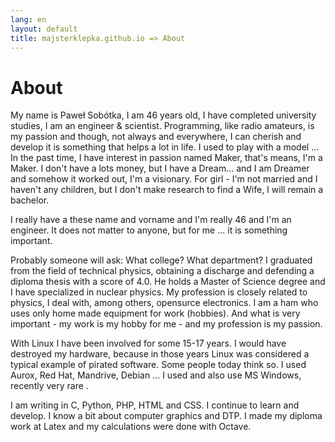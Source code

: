 ```yaml
---
lang: en
layout: default
title: majsterklepka.github.io => About
---
```


# About

My name is Paweł Sobótka, I am 46 years old, I have completed university studies, I am an engineer & scientist. Programming, like radio amateurs, is my passion and though, not always and everywhere, I can cherish and develop it is something that helps a lot in life. I used to play with a model ... In the past time, I have interest in passion named Maker, that's means, I'm a Maker. I don't have a lots money, but I have a Dream... and I am Dreamer and somehow it worked out, I'm a visionary. For girl - I'm not married and I haven't any children, but I don't make research to find a Wife, I will remain a bachelor. 

I really have a these name and vorname and  I'm really 46 and I'm an engineer. It does not matter to anyone, but for me ... it is something important.

Probably someone will ask: What college? What department? I graduated from the field of technical physics, obtaining a discharge and defending a diploma thesis with a score of 4.0. He holds a Master of Science degree and I have specialized in nuclear physics. My profession is closely related to physics, I deal with, among others, opensurce electronics. I am a ham who uses only home made equipment for work (hobbies). And what is very important - my work is my hobby for me - and my profession is my passion.

With Linux I have been involved for some 15-17 years. I would have destroyed my hardware, because in those years Linux was considered a typical example of pirated software. Some people today think so. I used Aurox, Red Hat, Mandrive, Debian ... I used and also use MS Windows, recently very rare .

I am writing in C, Python, PHP, HTML and CSS. I continue to learn and develop. I know a bit about computer graphics and DTP. I made my diploma work at Latex and my calculations were done with Octave.

